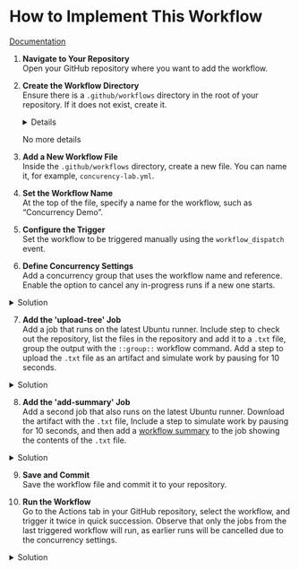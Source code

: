 # How to Implement This Workflow

[Documentation](https://docs.github.com/en/actions/writing-workflows/choosing-what-your-workflow-does/control-the-concurrency-of-workflows-and-jobs)

1. **Navigate to Your Repository**  
   Open your GitHub repository where you want to add the workflow.

2. **Create the Workflow Directory**  
   Ensure there is a `.github/workflows` directory in the root of your repository. If it does not exist, create it.

   <details>
      these are details
      ```YAML
      hey-there:
      ```
   </details>

   No more details

4. **Add a New Workflow File**  
   Inside the `.github/workflows` directory, create a new file. You can name it, for example, `concurency-lab.yml`.

5. **Set the Workflow Name**  
   At the top of the file, specify a name for the workflow, such as “Concurrency Demo”.

6. **Configure the Trigger**  
   Set the workflow to be triggered manually using the `workflow_dispatch` event.

7. **Define Concurrency Settings**  
   Add a concurrency group that uses the workflow name and reference. Enable the option to cancel any in-progress runs if a new one starts.

<details>
  <summary>Solution</summary>

  ```YAML
  concurrency:
    group: ${{ github.workflow }}-${{ github.ref }}
    cancel-in-progress: true 
  ```

</details>

7. **Add the 'upload-tree' Job**  
   Add a job that runs on the latest Ubuntu runner. Include step to check out the repository, list the files in the repository and add it to a `.txt` file, group the output with the `::group::` workflow command. Add a step to upload the `.txt` file as an artifact and simulate work by pausing for 10 seconds.

<details>
  <summary>Solution</summary> 

```YAML
    - name: List files in the repository
      run: |
        echo "::group::The repository ${{ github.repository }} contains the following files"
        tree > tree.txt
        cat tree.txt
        echo "::endgroup::"

    - name: Upload tree output
      uses: actions/upload-artifact@v4
      with:
        name: tree-output
        path: tree.txt
```

</details>

8. **Add the 'add-summary' Job**  
   Add a second job that also runs on the latest Ubuntu runner. Download the artifact with the `.txt` file, Include a step to simulate work by pausing for 10 seconds, and then add a [workflow summary](https://github.blog/news-insights/product-news/supercharging-github-actions-with-job-summaries/) to the job showing the contents of the `.txt` file.

<details>
    <summary>Solution</summary>
    
```YAML
      - name: Download tree output
        uses: actions/download-artifact@v4
        with:
          name: tree-output

      - name: Add job summary with tree output
        run: |
          echo "### Job completed! :rocket:" >> $GITHUB_STEP_SUMMARY
          echo '### Project Directory Tree' >> $GITHUB_STEP_SUMMARY
          echo '```' >> $GITHUB_STEP_SUMMARY
          cat tree.txt >> $GITHUB_STEP_SUMMARY
          echo '```' >> $GITHUB_STEP_SUMMARY
```

</details>

9. **Save and Commit**  
   Save the workflow file and commit it to your repository.

10. **Run the Workflow**  
    Go to the Actions tab in your GitHub repository, select the workflow, and trigger it twice in quick succession. Observe that only the jobs from the last triggered workflow will run, as earlier runs will be cancelled due to the concurrency settings.

<details>
  <summary>Solution</summary>

```YAML
name: Concurrency Demo

on:
    workflow_dispatch:

concurrency:
  group: ${{ github.workflow }}-${{ github.ref }}
  cancel-in-progress: true

jobs:
  upload-tree:
    runs-on: ubuntu-latest
    steps:
      - name: Checkout 
        uses: actions/checkout@v4

      - name: List files in the repository
        run: |
          echo "::group::The repository ${{ github.repository }} contains the following files"
          tree > tree.txt
          cat tree.txt
          echo "::endgroup::"

      - name: Upload tree output
        uses: actions/upload-artifact@v4
        with:
          name: tree-output
          path: tree.txt

      - name: Simulate work
        run: sleep 10  

  add-summary:
    runs-on: ubuntu-latest
    needs: upload-tree
    steps:
      - name: Download tree output
        uses: actions/download-artifact@v4
        with:
          name: tree-output

      - name: Simulate work
        run: sleep 10

      - name: Add job summary with tree output
        run: |
          echo "### Job completed! :rocket:" >> $GITHUB_STEP_SUMMARY
          echo '### Project Directory Tree' >> $GITHUB_STEP_SUMMARY
          echo '```' >> $GITHUB_STEP_SUMMARY
          cat tree.txt >> $GITHUB_STEP_SUMMARY
          echo '```' >> $GITHUB_STEP_SUMMARY
```

</details>

